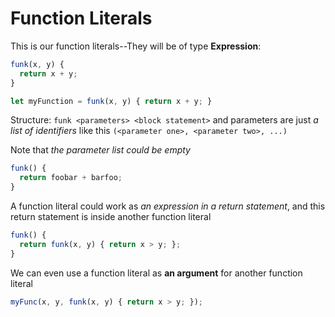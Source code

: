# Function Literals

This is our function literals--They will be of type **Expression**:

```js
funk(x, y) {
  return x + y;
}

let myFunction = funk(x, y) { return x + y; }
```

Structure: `funk <parameters> <block statement>` and parameters are just _a list of identifiers_ like this `(<parameter one>, <parameter two>, ...)`

Note that _the parameter list could be empty_

```js
funk() {
  return foobar + barfoo;
}
```

A function literal could work as _an expression in a return statement_, and this return statement is inside another function literal

```js
funk() {
  return funk(x, y) { return x > y; };
}
```

We can even use a function literal as **an argument** for another function literal

```js
myFunc(x, y, funk(x, y) { return x > y; });
```
